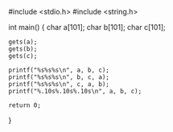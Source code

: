 #include <stdio.h>
#include <string.h>

int main()
{
	char a[101];
	char b[101];
	char c[101];
	
	gets(a);
	gets(b); 
	gets(c); 
	
	printf("%s%s%s\n", a, b, c);
	printf("%s%s%s\n", b, c, a);
	printf("%s%s%s\n", c, a, b);
	printf("%.10s%.10s%.10s\n", a, b, c);
	
	return 0;
}
